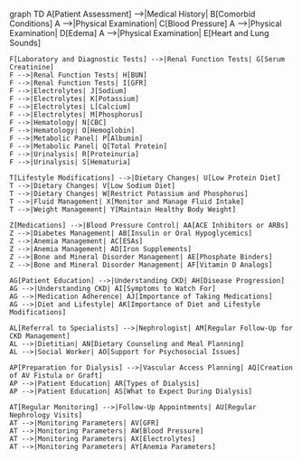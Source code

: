 graph TD
    A[Patient Assessment] -->|Medical History| B[Comorbid Conditions]
    A -->|Physical Examination| C[Blood Pressure]
    A -->|Physical Examination| D[Edema]
    A -->|Physical Examination| E[Heart and Lung Sounds]

    F[Laboratory and Diagnostic Tests] -->|Renal Function Tests| G[Serum Creatinine]
    F -->|Renal Function Tests| H[BUN]
    F -->|Renal Function Tests| I[GFR]
    F -->|Electrolytes| J[Sodium]
    F -->|Electrolytes| K[Potassium]
    F -->|Electrolytes| L[Calcium]
    F -->|Electrolytes| M[Phosphorus]
    F -->|Hematology| N[CBC]
    F -->|Hematology| O[Hemoglobin]
    F -->|Metabolic Panel| P[Albumin]
    F -->|Metabolic Panel| Q[Total Protein]
    F -->|Urinalysis| R[Proteinuria]
    F -->|Urinalysis| S[Hematuria]

    T[Lifestyle Modifications] -->|Dietary Changes| U[Low Protein Diet]
    T -->|Dietary Changes| V[Low Sodium Diet]
    T -->|Dietary Changes| W[Restrict Potassium and Phosphorus]
    T -->|Fluid Management| X[Monitor and Manage Fluid Intake]
    T -->|Weight Management| Y[Maintain Healthy Body Weight]

    Z[Medications] -->|Blood Pressure Control| AA[ACE Inhibitors or ARBs]
    Z -->|Diabetes Management| AB[Insulin or Oral Hypoglycemics]
    Z -->|Anemia Management| AC[ESAs]
    Z -->|Anemia Management| AD[Iron Supplements]
    Z -->|Bone and Mineral Disorder Management| AE[Phosphate Binders]
    Z -->|Bone and Mineral Disorder Management| AF[Vitamin D Analogs]

    AG[Patient Education] -->|Understanding CKD| AH[Disease Progression]
    AG -->|Understanding CKD| AI[Symptoms to Watch For]
    AG -->|Medication Adherence| AJ[Importance of Taking Medications]
    AG -->|Diet and Lifestyle| AK[Importance of Diet and Lifestyle Modifications]

    AL[Referral to Specialists] -->|Nephrologist| AM[Regular Follow-Up for CKD Management]
    AL -->|Dietitian| AN[Dietary Counseling and Meal Planning]
    AL -->|Social Worker| AO[Support for Psychosocial Issues]

    AP[Preparation for Dialysis] -->|Vascular Access Planning| AQ[Creation of AV Fistula or Graft]
    AP -->|Patient Education| AR[Types of Dialysis]
    AP -->|Patient Education| AS[What to Expect During Dialysis]

    AT[Regular Monitoring] -->|Follow-Up Appointments| AU[Regular Nephrology Visits]
    AT -->|Monitoring Parameters| AV[GFR]
    AT -->|Monitoring Parameters| AW[Blood Pressure]
    AT -->|Monitoring Parameters| AX[Electrolytes]
    AT -->|Monitoring Parameters| AY[Anemia Parameters]

